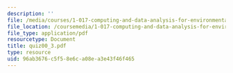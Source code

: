 ```yaml
---
description: ''
file: /media/courses/1-017-computing-and-data-analysis-for-environmental-applications-fall-2003/96ab3676c5f58e6ca08ea3e43f46f465_quiz00_3.pdf
file_location: /coursemedia/1-017-computing-and-data-analysis-for-environmental-applications-fall-2003/96ab3676c5f58e6ca08ea3e43f46f465_quiz00_3.pdf
file_type: application/pdf
resourcetype: Document
title: quiz00_3.pdf
type: resource
uid: 96ab3676-c5f5-8e6c-a08e-a3e43f46f465
---
```

